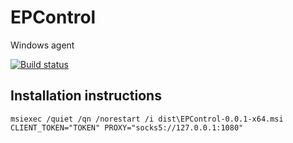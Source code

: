 EPControl
===
Windows agent

[![Build status](https://ci.appveyor.com/api/projects/status/dofneca8p5c6inqo?svg=true)](https://ci.appveyor.com/project/jbgalet/epcontrol)

Installation instructions
---
`msiexec /quiet /qn /norestart /i dist\EPControl-0.0.1-x64.msi CLIENT_TOKEN="TOKEN" PROXY="socks5://127.0.0.1:1080"`
